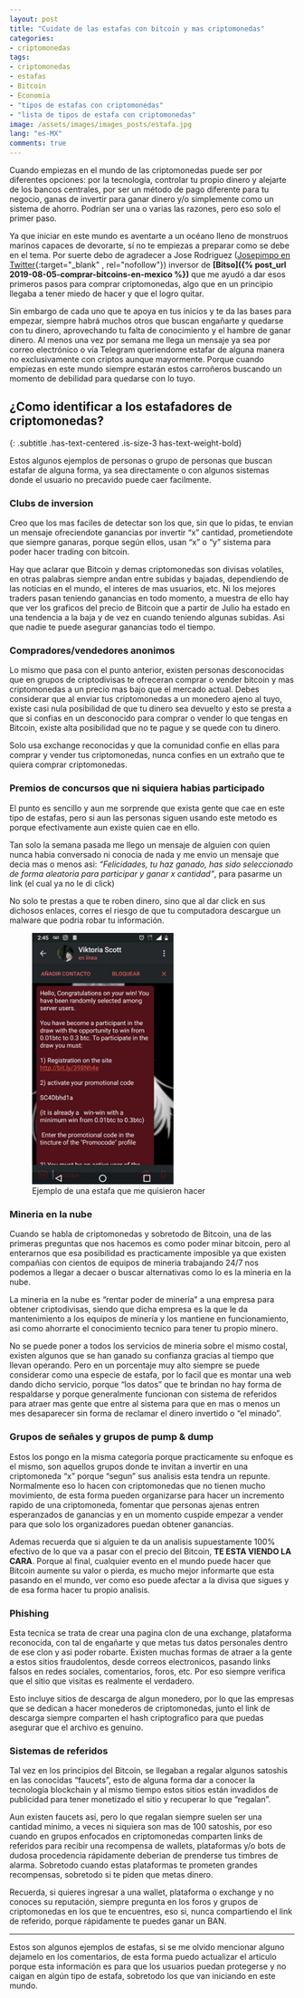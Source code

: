 ```yaml
---
layout: post
title: "Cuidate de las estafas con bitcoin y mas criptomonedas"
categories:
- criptomonedas
tags: 
- criptomonedas
- estafas
- Bitcoin
- Economia
- "tipos de estafas con criptomonedas"
- "lista de tipos de estafa con criptomonedas"
image: /assets/images/images_posts/estafa.jpg
lang: "es-MX"
comments: true
---
```


Cuando empiezas en el mundo de las criptomonedas puede ser por diferentes opciones: por la tecnología, controlar tu propio dinero y alejarte de los bancos centrales, por ser un método de pago diferente para tu negocio, ganas de invertir para ganar dinero y/o simplemente como un sistema de ahorro. Podrían ser una o varias las razones, pero eso solo el primer paso.

Ya que iniciar en este mundo es aventarte a un océano lleno de monstruos marinos capaces de devorarte, sí no te empiezas a preparar como se debe en el tema. Por suerte debo de agradecer a Jose Rodriguez ([Josepimpo en Twitter](https://twitter.com/josepimpo){:target="_blank" , rel="nofollow"}) inversor de **[Bitso]({% post_url 2019-08-05-comprar-bitcoins-en-mexico %})** que me ayudó a dar esos primeros pasos para comprar criptomonedas, algo que en un principio llegaba a tener miedo de hacer y que el logro quitar.

Sin embargo de cada uno que te apoya en tus inicios y te da las bases para empezar, siempre habrá muchos otros que buscan engañarte y quedarse con tu dinero, aprovechando tu falta de conocimiento y el hambre de ganar dinero. Al menos una vez por semana me llega un mensaje ya sea por correo electrónico o vía Telegram queriendome estafar de alguna manera no exclusivamente con criptos aunque mayormente. Porque cuando empiezas en este mundo siempre estarán estos carroñeros buscando un momento de debilidad para quedarse con lo tuyo.

## ¿Como identificar a los estafadores de criptomonedas?
{: .subtitle .has-text-centered .is-size-3 has-text-weight-bold}

Estos algunos ejemplos de personas o grupo de personas que buscan estafar de alguna forma, ya sea directamente o con algunos sistemas donde el usuario no precavido puede caer facilmente.

### Clubs de inversion

Creo que los mas faciles de detectar son los que, sin que lo pidas, te envian un mensaje ofreciendote ganancias por invertir “x” cantidad, prometiendote que siempre ganaras, porque según ellos, usan “x” o “y” sistema para poder hacer trading con bitcoin.

Hay que aclarar que Bitcoin y demas criptomonedas son divisas volatiles, en otras palabras siempre andan entre subidas y bajadas, dependiendo de las noticias en el mundo, el interes de mas usuarios, etc. Ni los mejores traders pasan teniendo ganancias en todo momento, a muestra de ello hay que ver los graficos del precio de Bitcoin que a partir de Julio ha estado en una tendencia a la baja y de vez en cuando teniendo algunas subidas. Asi que nadie te puede asegurar ganancias todo el tiempo.

### Compradores/vendedores anonimos

Lo mismo que pasa con el punto anterior, existen personas desconocidas que en grupos de criptodivisas te ofreceran comprar o vender bitcoin y mas criptomonedas a un precio mas bajo que el mercado actual. Debes considerar que al enviar tus criptomonedas a un monedero ajeno al tuyo, existe casi nula posibilidad de que tu dinero sea devuelto y esto se presta a que si confias en un desconocido para comprar o vender lo que tengas en Bitcoin, existe alta posibilidad que no te pague y se quede con tu dinero.

Solo usa exchange reconocidas y que la comunidad confie en ellas para comprar y vender tus criptomonedas, nunca confies en un extraño que te quiera comprar criptomonedas.

### Premios de concursos que ni siquiera habias participado

El punto es sencillo y aun me sorprende que exista gente que cae en este tipo de estafas, pero si aun las personas siguen usando este metodo es porque efectivamente aun existe quien cae en ello.

Tan solo la semana pasada me llego un mensaje de alguien con quien nunca habia conversado ni conocia de nada y me envio un mensaje que decia mas o menos asi: *“Felicidades, tu haz ganado, has sido seleccionado de forma aleatoria para participar y ganar x cantidad”*, para pasarme un link (el cual ya no le di click)

No solo te prestas a que te roben dinero, sino que al dar click en sus dichosos enlaces, corres el riesgo de que tu computadora descargue un malware que podria robar tu información.

<figure class="imagen">
<img alt="Ejemplo de una estafa que me quisieron hacer" src="/assets/images/images_posts/estafador.jpg" width="250px" />
<figcaption>Ejemplo de una estafa que me quisieron hacer</figcaption>
</figure>

### Mineria en la nube

Cuando se habla de criptomonedas y sobretodo de Bitcoin, una de las primeras preguntas que nos hacemos es como poder minar bitcoin, pero al enterarnos que esa posibilidad es practicamente imposible ya que existen compañias con cientos de equipos de mineria trabajando 24/7 nos podemos a llegar a decaer o buscar alternativas como lo es la mineria en la nube.

La mineria en la nube es “rentar poder de minería" a una empresa para obtener criptodivisas, siendo que dicha empresa es la que le da mantenimiento a los equipos de minería y los mantiene en funcionamiento, asi como ahorrarte el conocimiento tecnico para tener tu propio minero.

No se puede poner a todos los servicios de mineria sobre el mismo costal, existen algunos que se han ganado su confianza gracias al tiempo que llevan operando. Pero en un porcentaje muy alto siempre se puede considerar como una especie de estafa, por lo facil que es montar una web dando dicho servicio, porque “los datos” que te brindan no hay forma de respaldarse y porque generalmente funcionan con sistema de referidos para atraer mas gente que entre al sistema para que en mas o menos un mes desaparecer sin forma de reclamar el dinero invertido o “el minado”.

### Grupos de señales y grupos de pump & dump

Estos los pongo en la misma categoría porque practicamente su enfoque es el mismo, son aquellos grupos donde te invitan a invertir en una criptomoneda “x” porque “segun” sus analisis esta tendra un repunte. Normalmente eso lo hacen con criptomonedas que no tienen mucho movimiento, de esta forma pueden organizarse para hacer un incremento rapido de una criptomoneda, fomentar que personas ajenas entren esperanzados de ganancias y en un momento cuspide empezar a vender para que solo los organizadores puedan obtener ganancias.

Ademas recuerda que si alguien te da un analisis supuestamente 100% efectivo de lo que va a pasar con el precio del Bitcoin, **TE ESTA VIENDO LA CARA**. Porque al final, cualquier evento en el mundo puede hacer que Bitcoin aumente su valor o pierda, es mucho mejor informarte que esta pasando en el mundo, ver como eso puede afectar a la divisa que sigues y de esa forma hacer tu propio analisis.

### Phishing

Esta tecnica se trata de crear una pagina clon de una exchange, plataforma reconocida, con tal de engañarte y que metas tus datos personales dentro de ese clon y asi poder robarte. Existen muchas formas de atraer a la gente a estos sitios fraudolentos, desde correos electronicos, pasando links falsos en redes sociales, comentarios, foros, etc. Por eso siempre verifica que el sitio que visitas es realmente el verdadero.

Esto incluye sitios de descarga de algun monedero, por lo que las empresas que se dedican a hacer monederos de criptomonedas, junto el link de descarga siempre comparten el hash criptografico para que puedas asegurar que el archivo es genuino.

### Sistemas de referidos
Tal vez en los principios del Bitcoin, se llegaban a regalar algunos satoshis en las conocidas “faucets”, esto de alguna forma dar a conocer la tecnología blockchain y al mismo tiempo estos sitios están invadidos de publicidad para tener monetizado el sitio y recuperar lo que “regalan”.

Aun existen faucets así, pero lo que regalan siempre suelen ser una cantidad minimo, a veces ni siquiera son mas de 100 satoshis, por eso cuando en grupos enfocados en criptomonedas comparten links de referidos para recibir una recompensa de wallets, plataformas y/o bots de dudosa procedencia rápidamente deberian de prenderse tus timbres de alarma. Sobretodo cuando estas plataformas te prometen grandes recompensas, sobretodo si te piden que metas dinero.

Recuerda, si quieres ingresar a una wallet, plataforma o exchange y no conoces su reputación, siempre pregunta en los foros y grupos de criptomonedas en los que te encuentres, eso si, nunca compartiendo el link de referido, porque rápidamente te puedes ganar un BAN.

---

Estos son algunos ejemplos de estafas, si se me olvido mencionar alguno dejamelo en los comentarios, de esta forma puedo actualizar el articulo porque esta información es para que los usuarios puedan protegerse y no caigan en algún tipo de estafa, sobretodo los que van iniciando en este mundo.
